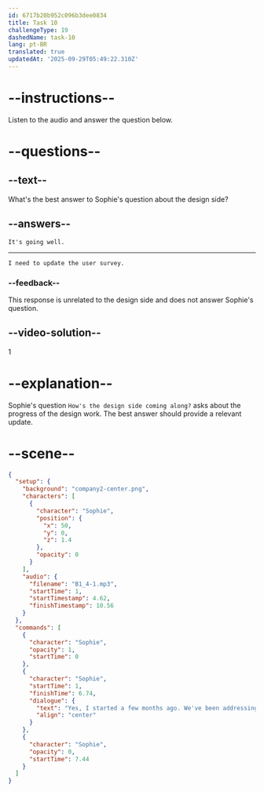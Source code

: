 ```yaml
---
id: 6717b20b952c096b3dee0834
title: Task 10
challengeType: 19
dashedName: task-10
lang: pt-BR
translated: true
updatedAt: '2025-09-29T05:49:22.310Z'
---
```


<!-- (audio) Sophie: Yes, I started a few months ago. We've been addressing the feedback from our last user survey. How's the design side coming along? -->

<!-- SPEAKING --> 

# --instructions--

Listen to the audio and answer the question below.

# --questions--

## --text--

What's the best answer to Sophie's question about the design side?

## --answers--

`It's going well.`

---

`I need to update the user survey.`

### --feedback--

This response is unrelated to the design side and does not answer Sophie's question.

## --video-solution--

1

# --explanation--

Sophie's question `How's the design side coming along?` asks about the progress of the design work. The best answer should provide a relevant update.

# --scene--

```json
{
  "setup": {
    "background": "company2-center.png",
    "characters": [
      {
        "character": "Sophie",
        "position": {
          "x": 50,
          "y": 0,
          "z": 1.4
        },
        "opacity": 0
      }
    ],
    "audio": {
      "filename": "B1_4-1.mp3",
      "startTime": 1,
      "startTimestamp": 4.62,
      "finishTimestamp": 10.56
    }
  },
  "commands": [
    {
      "character": "Sophie",
      "opacity": 1,
      "startTime": 0
    },
    {
      "character": "Sophie",
      "startTime": 1,
      "finishTime": 6.74,
      "dialogue": {
        "text": "Yes, I started a few months ago. We've been addressing the feedback from our last user survey. How's the design side coming along?",
        "align": "center"
      }
    },
    {
      "character": "Sophie",
      "opacity": 0,
      "startTime": 7.44
    }
  ]
}
```
